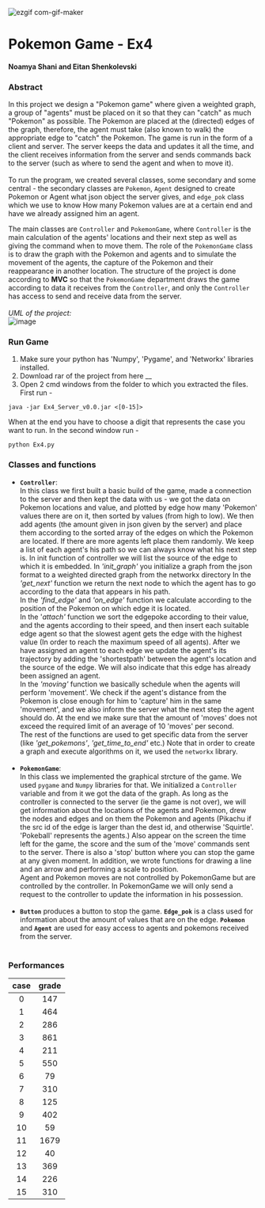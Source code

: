 
![ezgif com-gif-maker](https://user-images.githubusercontent.com/77248387/148675942-80ada8b0-3f19-43ee-9326-0645ddae2838.gif)


# Pokemon Game - Ex4
#### Noamya Shani and Eitan Shenkolevski


### Abstract
In this project we design a "Pokemon game" where given a weighted graph, a group of "agents" must be placed on it so that they can "catch" as much "Pokemon" as possible. The Pokemon are placed at the (directed) edges of the graph, therefore, the agent must take (also known to walk) the appropriate edge to "catch" the Pokemon.
The game is run in the form of a client and server. The server keeps the data and updates it all the time, and the client receives information from the server and sends commands back to the server (such as where to send the agent and when to move it).<br><br>
To run the program, we created several classes, some secondary and some central - the secondary classes are `Pokemon`, `Agent` designed to create Pokemon or Agent what json object the server gives, and `edge_pok` class which we use to know How many Pokemon values ​​are at a certain end and have we already assigned him an agent.

The main classes are `Controller` and `PokemonGame`, where `Controller` is the main calculation of the agents' locations and their next step as well as giving the command when to move them. The role of the `PokemonGame` class is to draw the graph with the Pokemon and agents and to simulate the movement of the agents, the capture of the Pokemon and their reappearance in another location.
The structure of the project is done according to **MVC** so that the `PokemonGame` department draws the game according to data it receives from the `Controller`, and only the `Controller` has access to send and receive data from the server.
<br><br>
*UML of the project:*<br>
![image](https://user-images.githubusercontent.com/77248387/148674616-9f4ffb04-9091-443c-8453-c8c559828b9d.png)

### Run Game
1. Make sure your python has 'Numpy', 'Pygame', and 'Networkx' libraries installed.
2. Download rar of the project from here __
3. Open 2 cmd windows from the folder to which you extracted the files. First run - 
 ```
java -jar Ex4_Server_v0.0.jar <[0-15]>
```
When at the end you have to choose a digit that represents the case you want to run.
In the second window run -
 ```
python Ex4.py
```


### Classes and functions
* **`Controller`**:<br>
In this class we first built a basic build of the game, made a connection to the server and then kept the data with us - we got the data on Pokemon locations and value, and plotted by edge how many 'Pokemon' values ​​there are on it, then sorted by values ​​(from high to low).
We then add agents (the amount given in json given by the server) and place them according to the sorted array of the edges on which the Pokemon are located. If there are more agents left place them randomly.
We keep a list of each agent's his path so we can always know what his next step is. In init function of controller we will list the source of the edge to which it is embedded.
In *'init_graph'* you initialize a graph from the json format to a weighted directed graph from the networkx directory
In the *'get_next'* function we return the next node to which the agent has to go according to the data that appears in his path.<br>
In the *'find_edge'* and *'on_edge'* function we calculate according to the position of the Pokemon on which edge it is located.<br>
In the '*attach'* function we sort the edgepoke according to their value, and the agents according to their speed,
and then insert each suitable edge agent so that the slowest agent gets the edge with the highest value (In order to reach the maximum speed of all agents). After we have assigned an agent to each edge we update the agent's its trajectory by adding the 'shortestpath' between the agent's location and the source of the edge. We will also indicate that this edge has already been assigned an agent.<br>
In the *'moving'* function we basically schedule when the agents will perform 'movement'. We check if the agent's distance from the Pokemon is close enough for him to 'capture' him in the same 'movement', and we also inform the server what the next step the agent should do. At the end we make sure that the amount of 'moves' does not exceed the required limit of an average of 10 'moves' per second.<br>
The rest of the functions are used to get specific data from the server (like *'get_pokemons'*, *'get_time_to_end'* etc.)
Note that in order to create a graph and execute algorithms on it, we used the `networkx` library.<br><br>
* **`PokemonGame`**:<br>
In this class we implemented the graphical strcture of the game. We used `pygame` and `Numpy` libraries for that.
We initialized a `Controller` variable and from it we got the data of the graph. As long as the controller is connected to the server (ie the game is not over), we will get information about the locations of the agents and Pokemon, drew the nodes and edges and on them the Pokemon and agents (Pikachu if the src id of the edge is larger than the dest id, and otherwise 'Squirtle'. 'Pokeball' represents the agents.)
Also appear on the screen the time left for the game, the score and the sum of the 'move' commands sent to the server. There is also a 'stop' button where you can stop the game at any given moment.
In addition, we wrote functions for drawing a line and an arrow and performing a scale to position.<br>
Agent and Pokemon moves are not controlled by PokemonGame but are controlled by the controller. In PokemonGame we will only send a request to the controller to update the information in his possession.<br><br>
* **`Button`** produces a button to stop the game. **`Edge_pok`** is a class used for information about the amount of values that are on the edge.
**`Pokemon`** and **`Agent`** are used for easy access to agents and pokemons received from the server.
<br><br>

### Performances
|**case**|**grade**|
| :-: | :-: |
|0|147|
|1|464|
|2|286|
|3|861|
|4|211|
|5|550|
|6|79|
|7|310|
|8|125|
|9|402|
|10|59|
|11|1679|
|12|40|
|13|369|
|14|226|
|15|310|

